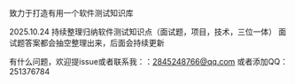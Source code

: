 致力于打造有用一个软件测试知识库

2025.10.24
持续整理归纳软件测试知识点（面试题，项目，技术，三位一体）
面试题答案都会抽空整理出来，后面会持续更新

有什么问题，欢迎提issue或者联系我：<EMAIL>：2845248766@qq.com
或者添加QQ：251376784
